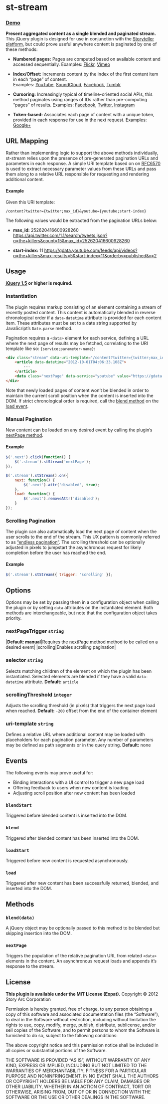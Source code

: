 # st-stream

### [Demo][demo]

**Present aggregated content as a single blended and paginated stream.**
This jQuery plugin is designed for use in conjunction with the [Storyteller platform][storyteller], but could prove useful anywhere content is paginated by one of these methods:

 - **Numbered pages:** Pages are computed based on available content and accessed sequentially. Examples: [Flickr][flickr], [Vimeo][vimeo]

 - **Index/Offset:** Increments content by the index of the first content item in each “page” of content.<br />Examples: [YouTube][youtube], [SoundCloud][soundcloud], [Facebook][facebook], [Tumblr][tumblr]

 - **Cursoring:** Increasingly typical of timeline-oriented social APIs, this method paginates using ranges of IDs rather than pre-computing “pages” of results. Examples: [Facebook][facebook], [Twitter][twitter], [Instagram][instagram]

 - **Token-based:** Associates each page of content with a unique token, provided in each response for use in the next request. Examples: [Google+][google+]


URL Mapping
--------------------------------------------------------------------------------

Rather than implementing logic to support the above methods individually, st-stream relies upon the presence of pre-generated pagination URLs and parameters in each response. A simple URI template based on on [RFC6570][rfc6570] is used to extract necessary parameter values from these URLs and pass them along to a relative URL responsible for requesting and rendering additional content.

#### Example

Given this URI template:

```
/content?twitter={twitter;max_id}&youtube={youtube;start-index}
```

The following values would be extracted from the pagination URLs below:

 - **max_id:** 252620416600928260 https://api.twitter.com/1.1/search/tweets.json?q=the+killers&count=15&max_id=252620416600928260

 - **start-index:** 11
https://gdata.youtube.com/feeds/api/videos?q=the+killers&max-results=5&start-index=11&orderby=published&v=2


Usage
--------------------------------------------------------------------------------

**[jQuery 1.5][jquery] or higher is required.**


### Instantiation

The plugin requires markup consisting of an element containing a stream of recently posted content. This content is automatically blended in reverse chronological order if a `data-datetime` attribute is provided for each content item. These attributes must be set to a date string supported by JavaScript’s `Date.parse` method.

Pagination requires a `<data>` element for each service, defining a URL where the next page of results may be fetched, correlating to the URI template like so: `{service;parameter-name}`:

``` html
<div class="stream" data-uri-template="/content?twitter={twitter;max_id}/youtube={youtube;start-index}">
    <article data-datetime="2012-10-01T04:06:33.108Z">
        ···
    </article>
    <data class="nextPage" data-service="youtube" value="https://gdata.youtube.com/feeds/api/videos?q=the+killers&start-index=11&max-results=5&orderby=published&v=2"></data>
</div>
```

Note that newly loaded pages of content won’t be blended in order to maintain the current scroll position when the content is inserted into the DOM. If strict chronological order is required, call the [blend method](#blend) on the [load event](#load).

### Manual Pagination

New content can be loaded on any desired event by calling the plugin’s [nextPage method](#nextpage).

#### Example

``` js
$('.next').click(function() {
    $('.stream').stStream('nextPage');
});

$('.stream').stStream().on({
    next: function() {
        $('.next').attr('disabled', true);
    },
    load: function() {
        $('.next').removeAttr('disabled');
    }
});
```

### Scrolling Pagination

The plugin can also automatically load the next page of content when the user scrolls to the end of the stream. This UX pattern is commonly referred to as [“endless pagination”][pagination]. The scrolling threshold can be optionally adjusted in pixels to jumpstart the asynchronous request for likely completion before the user has reached the end.

#### Example

``` js
$('.stream').stStream({ trigger: 'scrolling' });
```


Options
--------------------------------------------------------------------------------

Options may be set by passing them in a configuration object when calling the plugin or by setting `data` attributes on the instantiated element. Both methods are interchangeable, but note that the configuration object takes priority.

### nextPageTrigger `string`

|**Default: manual**|Requires the [nextPage method](#nextpage) method to be called on a desired event|
|scrolling|Enables scrolling pagination|

### selector `string`

Selects matching children of the element on which the plugin has been instantiated. Selected elements are blended if they have a valid `data-datetime` attribute. **Default:** `article`

### scrollingThreshold `integer`

Adjusts the scrolling threshold (in pixels) that triggers the next page load when reached. **Default:** `-200` offset from the end of the container element

### uri-template `string`

Defines a relative URL where additional content may be loaded with placeholders for each pagination parameter. Any number of parameters may be defined as path segments or in the query string. **Default:** none


Events
--------------------------------------------------------------------------------

The following events may prove useful for:

 - Binding interactions with a UI control to trigger a new page load
 - Offering feedback to users when new content is loading
 - Adjusting scroll position after new content has been loaded

### `blendStart`

Triggered before blended content is inserted into the DOM.

### `blend`

Triggered after blended content has been inserted into the DOM.

### `loadStart`

Triggered before new content is requested asynchronously.

### `load`

Triggered after new content has been successfully returned, blended, and inserted into the DOM.


Methods
--------------------------------------------------------------------------------

### `blend(data)`

A jQuery object may be optionally passed to this method to be blended but skipping insertion into the DOM.

### `nextPage`

Triggers the population of the relative pagination URL from related `<data>` elements in the content. An asynchronous request loads and appends it’s response to the stream.


License
--------------------------------------------------------------------------------

**This plugin is available under the MIT License (Expat).**
Copyright © 2012 Story Arc Corporation

Permission is hereby granted, free of charge, to any person obtaining a copy of this software and associated documentation files (the “Software”), to deal in the Software without restriction, including without limitation the rights to use, copy, modify, merge, publish, distribute, sublicense, and/or sell copies of the Software, and to permit persons to whom the Software is furnished to do so, subject to the following conditions:

The above copyright notice and this permission notice shall be included in all copies or substantial portions of the Software.

THE SOFTWARE IS PROVIDED “AS IS”, WITHOUT WARRANTY OF ANY KIND, EXPRESS OR IMPLIED, INCLUDING BUT NOT LIMITED TO THE WARRANTIES OF MERCHANTABILITY, FITNESS FOR A PARTICULAR PURPOSE AND NONINFRINGEMENT. IN NO EVENT SHALL THE AUTHORS OR COPYRIGHT HOLDERS BE LIABLE FOR ANY CLAIM, DAMAGES OR OTHER LIABILITY, WHETHER IN AN ACTION OF CONTRACT, TORT OR OTHERWISE, ARISING FROM, OUT OF OR IN CONNECTION WITH THE SOFTWARE OR THE USE OR OTHER DEALINGS IN THE SOFTWARE.


[storyteller]: http://storytellerhq.com
[demo]: http://264-st-stream.sites.storytellerhq.com/the+killers

[jquery]: http://jquery.com/download
[inview]: https://github.com/protonet/jquery.inview
[appear]: http://code.google.com/p/jquery-appear

[rfc6570]: http://tools.ietf.org/html/rfc6570
[pagination]: http://codinghorror.com/blog/2012/03/the-end-of-pagination.html

[facebook]: http://developers.facebook.com/docs/reference/api/pagination
[flickr]: http://www.flickr.com/services/api/flickr.photos.getRecent.html
[google+]: https://developers.google.com/+/api/#pagination
[instagram]: http://instagram.com/developer/endpoints#pagination
[soundcloud]: http://developers.soundcloud.com/docs#pagination
[tumblr]: http://www.tumblr.com/docs/en/api/v2#posts
[twitter]: https://dev.twitter.com/docs/working-with-timelines
[youtube]: https://developers.google.com/youtube/2.0/reference#Paging_through_Results
[vimeo]: http://developer.vimeo.com/apis/advanced/methods/vimeo.videos.getAll

